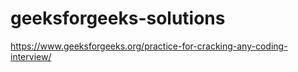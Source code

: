 # geeksforgeeks-solutions
https://www.geeksforgeeks.org/practice-for-cracking-any-coding-interview/
